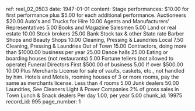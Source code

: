 ref: reel_02_0503
date: 1947-01-01
content: Stage performances: $10.00 for first performance plus $5.00 for each additional performance.
Auctioneers $20.00
Auto's and Trucks for Hire 10.00
Agents and Manufacturers' Representatives 5.00
Books and Magazine Salesmen 5.00
Land or real estate 10.00
Stock brokers 25.00
Bank Stock tax & other State rate
Barber Shops and Beauty Shops 10.00
Cleaning, Pressing & Laundries Local 7.50
Cleaning, Pressing & Laundries Out of Town 15.00
Contractors, doing more than $1000.00 business per year 25.00
Dance halls 25.00
Eating or boarding houses (not restaurants) 5.00
Fortune tellers (not allowed to operate)
Funeral Directors First $500.00 of business 5.00
If over $500.00 10.00
Plus Merchants License for sale of vaults, caskets, etc., not handled by him.
Hotels and Motels, rooming houses of 3 or more rooms, pay the same as merchants license.
Less than 4 rooms 5.00
Junk dealers 50.00
Laundries, See Cleaners
Light & Power Companies 2% of gross sales in Town
Lunch & Snack dealers Per day 1.00, per year 5.00
chunk_id: 19975
record_id: 995
page_number: 1

